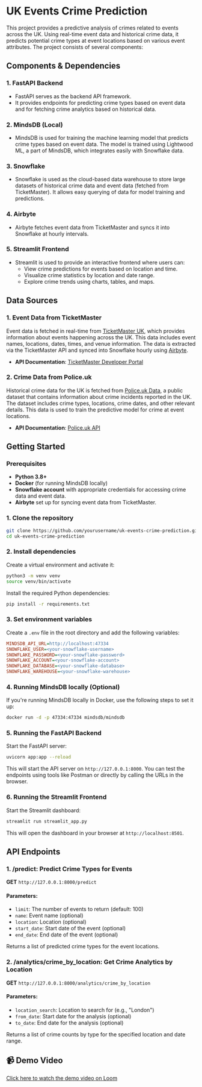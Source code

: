# UK Events Crime Prediction

This project provides a predictive analysis of crimes related to events across the UK. Using real-time event data and historical crime data, it predicts potential crime types at event locations based on various event attributes. The project consists of several components:


## Components & Dependencies

### 1. **FastAPI Backend**
- FastAPI serves as the backend API framework.
- It provides endpoints for predicting crime types based on event data and for fetching crime analytics based on historical data.

### 2. **MindsDB (Local)** 
- MindsDB is used for training the machine learning model that predicts crime types based on event data. The model is trained using Lightwood ML, a part of MindsDB, which integrates easily with Snowflake data.

### 3. **Snowflake** 
- Snowflake is used as the cloud-based data warehouse to store large datasets of historical crime data and event data (fetched from TicketMaster). It allows easy querying of data for model training and predictions.

### 4. **Airbyte**
- Airbyte fetches event data from TicketMaster and syncs it into Snowflake at hourly intervals.

### 5. **Streamlit Frontend**
- Streamlit is used to provide an interactive frontend where users can:
  - View crime predictions for events based on location and time.
  - Visualize crime statistics by location and date range.
  - Explore crime trends using charts, tables, and maps.

## Data Sources

### 1. **Event Data from TicketMaster**
Event data is fetched in real-time from [TicketMaster UK](https://www.ticketmaster.co.uk/), which provides information about events happening across the UK. This data includes event names, locations, dates, times, and venue information. The data is extracted via the TicketMaster API and synced into Snowflake hourly using [Airbyte](https://www.airbyte.com/).

- **API Documentation**: [TicketMaster Developer Portal](https://developer.ticketmaster.com/products-and-docs/)

### 2. **Crime Data from Police.uk**
Historical crime data for the UK is fetched from [Police.uk Data](https://data.police.uk/data/), a public dataset that contains information about crime incidents reported in the UK. The dataset includes crime types, locations, crime dates, and other relevant details. This data is used to train the predictive model for crime at event locations.

- **API Documentation**: [Police.uk API](https://data.police.uk/docs/)

## Getting Started

### Prerequisites

- **Python 3.8+**
- **Docker** (for running MindsDB locally)
- **Snowflake account** with appropriate credentials for accessing crime data and event data.
- **Airbyte** set up for syncing event data from TicketMaster.

### 1. Clone the repository

```bash
git clone https://github.com/yourusername/uk-events-crime-prediction.git
cd uk-events-crime-prediction
```

### 2. Install dependencies

Create a virtual environment and activate it:

```bash
python3 -m venv venv
source venv/bin/activate
```

Install the required Python dependencies:

```bash
pip install -r requirements.txt
```

### 3. Set environment variables

Create a `.env` file in the root directory and add the following variables:

```ini
MINDSDB_API_URL=http://localhost:47334 
SNOWFLAKE_USER=<your-snowflake-username>
SNOWFLAKE_PASSWORD=<your-snowflake-password>
SNOWFLAKE_ACCOUNT=<your-snowflake-account>
SNOWFLAKE_DATABASE=<your-snowflake-database>
SNOWFLAKE_WAREHOUSE=<your-snowflake-warehouse>
```

### 4. Running MindsDB locally (Optional)

If you're running MindsDB locally in Docker, use the following steps to set it up:

```bash
docker run -d -p 47334:47334 mindsdb/mindsdb
```

### 5. Running the FastAPI Backend

Start the FastAPI server:

```bash
uvicorn app:app --reload
```

This will start the API server on `http://127.0.0.1:8000`. You can test the endpoints using tools like Postman or directly by calling the URLs in the browser.

### 6. Running the Streamlit Frontend

Start the Streamlit dashboard:

```bash
streamlit run streamlit_app.py
```

This will open the dashboard in your browser at `http://localhost:8501`.

## API Endpoints

### 1. **/predict**: Predict Crime Types for Events

**GET** `http://127.0.0.1:8000/predict`

#### Parameters:
- `limit`: The number of events to return (default: 100)
- `name`: Event name (optional)
- `location`: Location (optional)
- `start_date`: Start date of the event (optional)
- `end_date`: End date of the event (optional)

Returns a list of predicted crime types for the event locations.

### 2. **/analytics/crime_by_location**: Get Crime Analytics by Location

**GET** `http://127.0.0.1:8000/analytics/crime_by_location`

#### Parameters:
- `location_search`: Location to search for (e.g., "London")
- `from_date`: Start date for the analysis (optional)
- `to_date`: End date for the analysis (optional)

Returns a list of crime counts by type for the specified location and date range.


## 📹 Demo Video

[Click here to watch the demo video on Loom](https://www.loom.com/share/4b4eaf7fd91e4fdab0c35db4eac8e707?sid=65465893-bf0b-43b3-9044-4db095d65202)